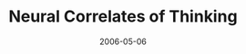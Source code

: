 ---
title: "Neural Correlates of Thinking"
project_id: 
date: 2006-05-06
conference_id: ""
presenters:
   - peter_bandettini
summary: "<p>Neural Correlates of Thinking, Elba, Italy</p>"
file: /assets/presentations/T191.ppt
filename: T191.ppt
layout: presentation
---